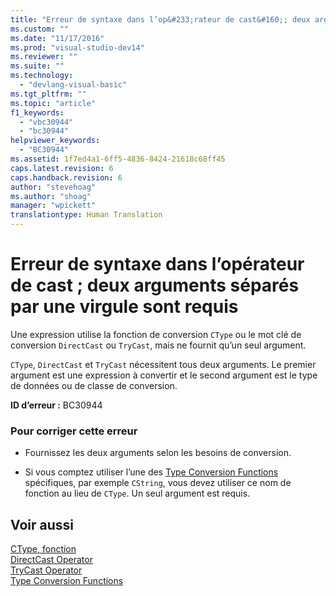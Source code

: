 ```yaml
---
title: "Erreur de syntaxe dans l’op&#233;rateur de cast&#160;; deux arguments s&#233;par&#233;s par une virgule sont requis | Microsoft Docs"
ms.custom: ""
ms.date: "11/17/2016"
ms.prod: "visual-studio-dev14"
ms.reviewer: ""
ms.suite: ""
ms.technology: 
  - "devlang-visual-basic"
ms.tgt_pltfrm: ""
ms.topic: "article"
f1_keywords: 
  - "vbc30944"
  - "bc30944"
helpviewer_keywords: 
  - "BC30944"
ms.assetid: 1f7ed4a1-6ff5-4836-8424-21618c68ff45
caps.latest.revision: 6
caps.handback.revision: 6
author: "stevehoag"
ms.author: "shoag"
manager: "wpickett"
translationtype: Human Translation
---
```

# Erreur de syntaxe dans l’op&#233;rateur de cast&#160;; deux arguments s&#233;par&#233;s par une virgule sont requis
Une expression utilise la fonction de conversion `CType` ou le mot clé de conversion `DirectCast` ou `TryCast`, mais ne fournit qu’un seul argument.  
  
 `CType`, `DirectCast` et `TryCast` nécessitent tous deux arguments. Le premier argument est une expression à convertir et le second argument est le type de données ou de classe de conversion.  
  
 **ID d’erreur :** BC30944  
  
### Pour corriger cette erreur  
  
-   Fournissez les deux arguments selon les besoins de conversion.  
  
-   Si vous comptez utiliser l’une des [Type Conversion Functions](../../visual-basic/language-reference/functions/type-conversion-functions.md) spécifiques, par exemple `CString`, vous devez utiliser ce nom de fonction au lieu de `CType`. Un seul argument est requis.  
  
## Voir aussi  
 [CType, fonction](../../visual-basic/language-reference/functions/ctype-function.md)   
 [DirectCast Operator](../../visual-basic/language-reference/operators/directcast-operator.md)   
 [TryCast Operator](../../visual-basic/language-reference/operators/trycast-operator.md)   
 [Type Conversion Functions](../../visual-basic/language-reference/functions/type-conversion-functions.md)